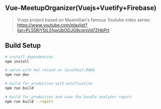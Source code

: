 ## Vue-MeetupOrganizer(Vuejs+Vuetify+Firebase)

>Vuejs project based on Maximilian's famous Youtube video series: https://www.youtube.com/playlist?list=PL55RiY5tL51qxUbODJG9cgrsVd7ZHbPrt

## Build Setup

``` bash
# install dependencies
npm install

# serve with hot reload at localhost:8080
npm run dev

# build for production with minification
npm run build

# build for production and view the bundle analyzer report
npm run build --report
```